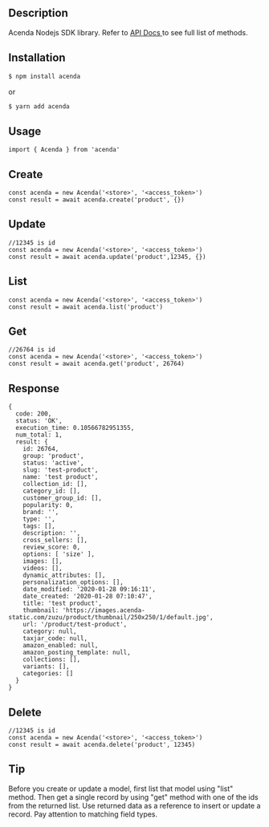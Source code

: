 ## Description

Acenda Nodejs SDK library. Refer to <a href="https://doc.acenda.com"> API Docs </a> to see full list of methods.

## Installation

```bash
$ npm install acenda
```

or

```bash
$ yarn add acenda
```

## Usage

```
import { Acenda } from 'acenda'
```

## Create

```
const acenda = new Acenda('<store>', '<access_token>')
const result = await acenda.create('product', {})
```

## Update

```
//12345 is id
const acenda = new Acenda('<store>', '<access_token>')
const result = await acenda.update('product',12345, {})
```

## List

```
const acenda = new Acenda('<store>', '<access_token>')
const result = await acenda.list('product')
```

## Get

```
//26764 is id
const acenda = new Acenda('<store>', '<access_token>')
const result = await acenda.get('product', 26764)
```

## Response

```
{
  code: 200,
  status: 'OK',
  execution_time: 0.10566782951355,
  num_total: 1,
  result: {
    id: 26764,
    group: 'product',
    status: 'active',
    slug: 'test-product',
    name: 'test product',
    collection_id: [],
    category_id: [],
    customer_group_id: [],
    popularity: 0,
    brand: '',
    type: '',
    tags: [],
    description: '',
    cross_sellers: [],
    review_score: 0,
    options: [ 'size' ],
    images: [],
    videos: [],
    dynamic_attributes: [],
    personalization_options: [],
    date_modified: '2020-01-28 09:16:11',
    date_created: '2020-01-28 07:10:47',
    title: 'test product',
    thumbnail: 'https://images.acenda-static.com/zuzu/product/thumbnail/250x250/1/default.jpg',
    url: '/product/test-product',
    category: null,
    taxjar_code: null,
    amazon_enabled: null,
    amazon_posting_template: null,
    collections: [],
    variants: [],
    categories: []
  }
}
```

## Delete

```
//12345 is id
const acenda = new Acenda('<store>', '<access_token>')
const result = await acenda.delete('product', 12345)
```

## Tip

Before you create or update a model, first list that model using "list" method. Then get a single record by using "get" method with one of the ids from the returned list. Use returned data as a reference to insert or update a record. Pay attention to matching field types.
